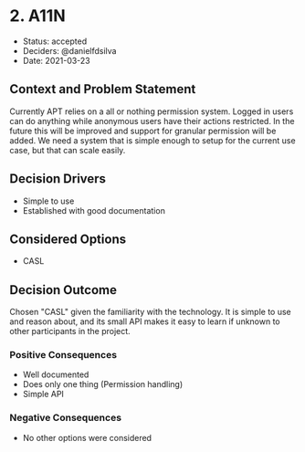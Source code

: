 # 2. A11N

- Status: accepted
- Deciders: @danielfdsilva
- Date: 2021-03-23

## Context and Problem Statement

Currently APT relies on a all or nothing permission system. Logged in users can do anything while anonymous users have their actions restricted.
In the future this will be improved and support for granular permission will be added.
We need a system that is simple enough to setup for the current use case, but that can scale easily.

## Decision Drivers

- Simple to use
- Established with good documentation

## Considered Options

- CASL

## Decision Outcome

Chosen "CASL" given the familiarity with the technology. It is simple to use and reason about, and its small API makes it easy to learn if unknown to other participants in the project.

### Positive Consequences

- Well documented
- Does only one thing (Permission handling)
- Simple API

### Negative Consequences

- No other options were considered
